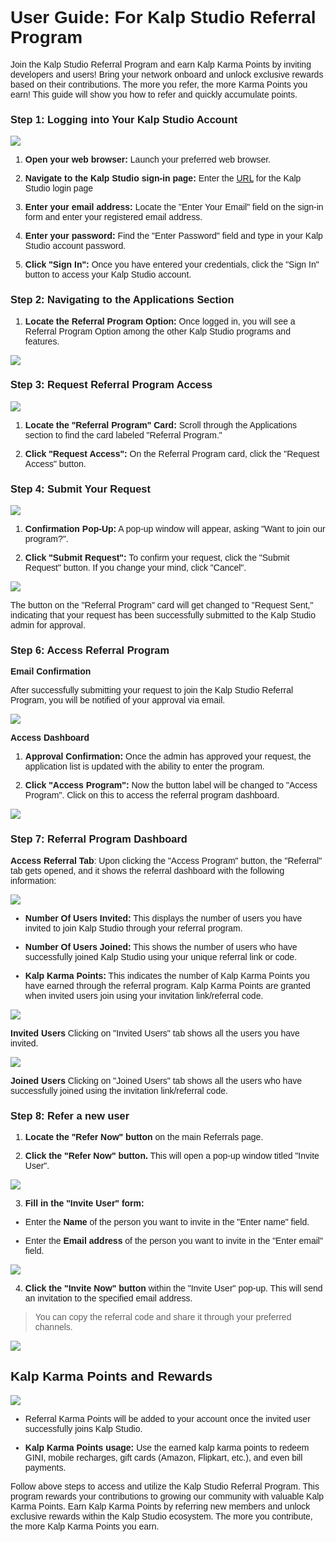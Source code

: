 <style> body {  font-family: "Source Sans 3", sans-serif!important; }</style>
<link href="https://fonts.googleapis.com/css2?family=Source+Sans+3:ital,wght@0,200..900;1,200..900&display=swap" rel="stylesheet">    <link rel="stylesheet" href="https://fonts.googleapis.com/icon?family=Material+Icons">

# User Guide: For Kalp Studio Referral Program

Join the Kalp Studio Referral Program and earn Kalp Karma Points by inviting developers and users! Bring your network onboard and unlock exclusive rewards based on their contributions. The more you refer, the more Karma Points you earn! This guide will show you how to refer and quickly accumulate points.

### **Step 1: Logging into Your Kalp Studio Account**


![](https://docs-images-kalp-studio.s3.ap-south-1.amazonaws.com/Referral/rf1.png)

1.  **Open your web browser:** Launch your preferred web browser.
    
2.  **Navigate to the Kalp Studio sign-in page:**  Enter the [URL](https://accounts.kalp.studio/login "https://accounts.kalp.studio/login") for the Kalp Studio login page
    
3.  **Enter your email address:** Locate the "Enter Your Email" field on the sign-in form and enter your registered email address.
    
4.  **Enter your password:** Find the "Enter Password" field and type in your Kalp Studio account password.
    
5.  **Click "Sign In":** Once you have entered your credentials, click the "Sign In" button to access your Kalp Studio account.
    

### **Step 2: Navigating to the Applications Section**

1.  **Locate the Referral Program Option:** Once logged in, you will see a Referral Program Option among the other Kalp Studio programs and features.

![](https://docs-images-kalp-studio.s3.ap-south-1.amazonaws.com/Referral/rf2.png)

    

### **Step 3: Request Referral Program Access**


![](https://docs-images-kalp-studio.s3.ap-south-1.amazonaws.com/Referral/rf3.png)

1.  **Locate the "Referral Program" Card:** Scroll through the Applications section to find the card labeled "Referral Program."
    
2.  **Click "Request Access":** On the Referral Program card, click the "Request Access" button.
    

### **Step 4: Submit Your Request**


![](https://docs-images-kalp-studio.s3.ap-south-1.amazonaws.com/Referral/rf4.png)

1.  **Confirmation Pop-Up:** A pop-up window will appear, asking "Want to join our program?".
    
2.  **Click "Submit Request":** To confirm your request, click the "Submit Request" button. If you change your mind, click "Cancel".
    


![](https://docs-images-kalp-studio.s3.ap-south-1.amazonaws.com/Referral/rf5.png)

The button on the "Referral Program" card will get changed to "Request Sent," indicating that your request has been successfully submitted to the Kalp Studio admin for approval.

    

### **Step 6: Access Referral Program**

**Email Confirmation**

After successfully submitting your request to join the Kalp Studio Referral Program, you will be notified of your approval via email.

![](https://docs-images-kalp-studio.s3.ap-south-1.amazonaws.com/Referral/rf6.png)

**Access Dashboard**

1.  **Approval Confirmation:** Once the admin has approved your request, the application list is updated with the ability to enter the program.
    
2.  **Click "Access Program":** Now the button label will be changed to "Access Program". Click on this to access the referral program dashboard.

![](https://docs-images-kalp-studio.s3.ap-south-1.amazonaws.com/Referral/rf7.png)

### **Step 7: Referral Program Dashboard**

**Access Referral Tab**: Upon clicking the "Access Program" button, the "Referral" tab gets opened, and it shows the referral dashboard with the following information:


![](https://docs-images-kalp-studio.s3.ap-south-1.amazonaws.com/Referral/rf8.png)

-   **Number Of Users Invited:** This displays the number of users you have invited to join Kalp Studio through your referral program.
    
-   **Number Of Users Joined:** This shows the number of users who have successfully joined Kalp Studio using your unique referral link or code.
    
-   **Kalp Karma Points:** This indicates the number of Kalp Karma Points you have earned through the referral program. Kalp Karma Points are granted when invited users join using your invitation link/referral code.
    

![](https://docs-images-kalp-studio.s3.ap-south-1.amazonaws.com/Referral/rf9.png)

**Invited Users** Clicking on "Invited Users" tab shows all the users you have invited.



![](https://docs-images-kalp-studio.s3.ap-south-1.amazonaws.com/Referral/rf10.png)

**Joined Users** Clicking on "Joined Users" tab shows all the users who have successfully joined using the invitation link/referral code.

### **Step 8: Refer a new user**

1.  **Locate the "Refer Now" button** on the main Referrals page.
    
2.  **Click the "Refer Now" button.** This will open a pop-up window titled "Invite User".
    
![](https://docs-images-kalp-studio.s3.ap-south-1.amazonaws.com/Referral/rf11.png)

3.  **Fill in the "Invite User" form:**
    

-   Enter the **Name** of the person you want to invite in the "Enter name" field.
    
-   Enter the **Email address** of the person you want to invite in the "Enter email" field.

![](https://docs-images-kalp-studio.s3.ap-south-1.amazonaws.com/Referral/rf12.png)

4.  **Click the "Invite Now" button** within the "Invite User" pop-up. This will send an invitation to the specified email address. 
> You can copy the referral code and share it through your preferred channels.
    
![](https://docs-images-kalp-studio.s3.ap-south-1.amazonaws.com/Referral/rf13.png)


## **Kalp Karma Points and Rewards**


![](https://docs-images-kalp-studio.s3.ap-south-1.amazonaws.com/Referral/rf14.png)

-   Referral Karma Points will be added to your account once the invited user successfully joins Kalp Studio.
    
-   **Kalp Karma Points usage:** Use the earned kalp karma points to redeem GINI, mobile recharges, gift cards (Amazon, Flipkart, etc.), and even bill payments.
    

Follow above steps to access and utilize the Kalp Studio Referral Program. This program rewards your contributions to growing our community with valuable Kalp Karma Points. Earn Kalp Karma Points by referring new members and unlock exclusive rewards within the Kalp Studio ecosystem. The more you contribute, the more Kalp Karma Points you earn.